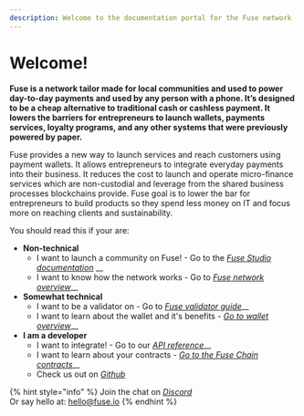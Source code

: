 ```yaml
---
description: Welcome to the documentation portal for the Fuse network
---
```


# Welcome!

**Fuse is a network tailor made for local communities and used to power day-to-day payments and used by any person with a phone. It’s designed to be a cheap alternative to traditional cash or cashless payment. It lowers the barriers for entrepreneurs to launch wallets, payments services, loyalty programs, and any other systems that were previously powered by paper.**

Fuse provides a new way to launch services and reach customers using payment wallets. It allows entrepreneurs to integrate everyday payments into their business. It reduces the cost to launch and operate micro-finance services which are non-custodial and leverage from the shared business processes blockchains provide. Fuse goal is to lower the bar for entrepreneurs to build products so they spend less money on IT and focus more on reaching clients and sustainability.  

You should read this if your are:

* **Non-technical** 
  * I want to launch a community on Fuse! - Go to the [_Fuse Studio documentation_](the-fuse-studio/overview.md) __
  * I want to know how the network works - Go to [_Fuse network overview_](the-fuse-chain/overview.md)\_\_
* **Somewhat technical** 
  * I want to be a validator on  - Go to [_Fuse validator guide_](become-a-validator/how-to-become-a-validator.md)\_\_
  * I want to learn about the wallet and it's benefits - [_Go to wallet overview_](the-mobile-wallet/overview.md)\_\_
* **I am a developer**
  * I want to integrate! - Go to our [_API reference_](the-mobile-wallet/api.md)\_\_
  * I want to learn about your contracts - [_Go to the Fuse Chain contracts_](the-fuse-chain/consensus-contracts/)\_\_
  * Check us out on [_Github_ ](https://github.com/fuseio)

{% hint style="info" %}
Join the chat on [_Discord_](https://discord.gg/dk4qWA)  
Or say hello at: hello@fuse.io
{% endhint %}



